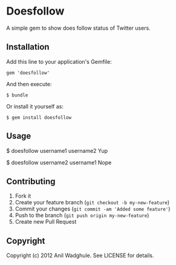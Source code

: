 # Doesfollow

A simple gem to show does follow status of Twitter users.

## Installation

Add this line to your application's Gemfile:

    gem 'doesfollow'

And then execute:

    $ bundle

Or install it yourself as:

    $ gem install doesfollow

## Usage

$ doesfollow username1 username2
Yup

$ doesfollow username2 username1
Nope

## Contributing

1. Fork it
2. Create your feature branch (`git checkout -b my-new-feature`)
3. Commit your changes (`git commit -am 'Added some feature'`)
4. Push to the branch (`git push origin my-new-feature`)
5. Create new Pull Request


## Copyright

Copyright (c) 2012 Anil Wadghule. See LICENSE for details.
